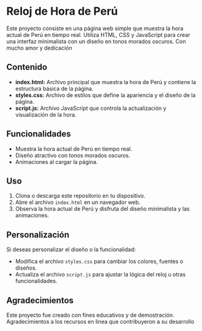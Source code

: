 # Reloj de Hora de Perú

Este proyecto consiste en una página web simple que muestra la hora actual de Perú en tiempo real. Utiliza HTML, CSS y JavaScript para crear una interfaz minimalista con un diseño en tonos morados oscuros.
 Con mucho amor y dedicación

## Contenido

- **index.html:** Archivo principal que muestra la hora de Perú y contiene la estructura básica de la página.
- **styles.css:** Archivo de estilos que define la apariencia y el diseño de la página.
- **script.js:** Archivo JavaScript que controla la actualización y visualización de la hora.

## Funcionalidades

- Muestra la hora actual de Perú en tiempo real.
- Diseño atractivo con tonos morados oscuros.
- Animaciones al cargar la página.

## Uso

1. Clona o descarga este repositorio en tu dispositivo.
2. Abre el archivo `index.html` en un navegador web.
3. Observa la hora actual de Perú y disfruta del diseño minimalista y las animaciones.

## Personalización

Si deseas personalizar el diseño o la funcionalidad:

- Modifica el archivo `styles.css` para cambiar los colores, fuentes o diseños.
- Actualiza el archivo `script.js` para ajustar la lógica del reloj u otras funcionalidades.

## Agradecimientos

Este proyecto fue creado con fines educativos y de demostración. Agradecimientos a los recursos en línea que contribuyeron a su desarrollo

